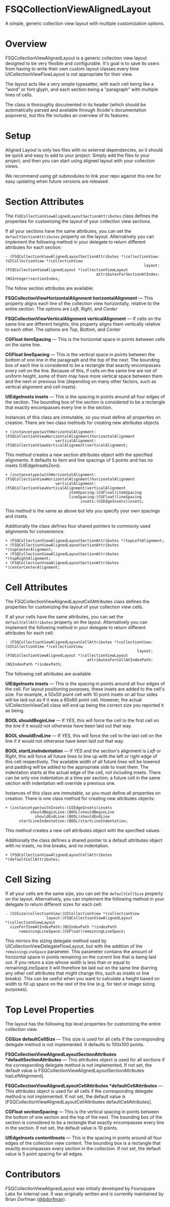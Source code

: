 FSQCollectionViewAlignedLayout
==============================

A simple, generic collection view layout with multiple customization options.

Overview
========

FSQCollectionViewAlignedLayout is a generic collection view layout designed to be very flexible and configurable. It's goal is to save its users from having to write their own custom layout classes every time UICollectionViewFlowLayout is not appropriate for their view.

The layout acts like a very simple typesetter, with each cell being like a "word" or font glyph, and each section being a "paragraph" with multiple lines of cells.


The class is thoroughly documented in its header (which should be automatically parsed and available through Xcode's documentation popovers), but this file includes an overview of its features.

Setup
=====
Aligned Layout is only two files with no external dependencies, so it should be quick and easy to add to your project. Simply add the files to your project, and then you can start using aligned layout with your collection views.

We recommend using git submodules to link your repo against this one for easy updating when future versions are released.

Section Attributes
==================
The `FSQCollectionViewAlignedLayoutSectionAttributes` class defines the properties for customizing the layout of your collection view sections. 

If all your sections have the same attributes, you can set the `defaultSectionAttributes` property on the layout. Alternatively you can implement the following method in your delegate to return different attributes for each section:
```objc
- (FSQCollectionViewAlignedLayoutSectionAttributes *)collectionView:(UICollectionView *)collectionView
                                                             layout:(FSQCollectionViewAlignedLayout *)collectionViewLayout
                                        attributesForSectionAtIndex:(NSInteger)sectionIndex;
```

The follow section attributes are available:

**FSQCollectionViewHorizontalAlignment horizontalAlignment** — This property aligns each line of the collection view horizontally, relative to the entire section. The options are *Left*, *Right*, and *Center*

**FSQCollectionViewVerticalAlignment verticalAlignment** — If cells on the same line are different heights, this property aligns them vertically relative to each other. The options are *Top*, *Bottom*, and *Center*

**CGFloat itemSpacing** — This is the horizontal space in points between cells on the same line.

**CGFloat lineSpacing** — This is the vertical space in points between the bottom of one line in the paragraph and the top of the next. The bounding box of each line is considered to be a rectangle that exactly encompasses every cell on the line. Because of this, if cells on the same line are not of uniform height, some of them may have more vertical space between them and the next or previous line (depending on many other factors, such as vertical alignment and cell insets).

**UIEdgeInsets insets** — This is the spacing in points around all four edges of the section. The bounding box of the section is considered to be a rectangle that exactly encompasses every line in the section.


Instances of this class are immutable, so you must define all properties on creation. There are two class methods for creating new attributes objects

```objc
+ (instancetype)withHorizontalAlignment:(FSQCollectionViewHorizontalAlignment)horizontalAlignment
                      verticalAlignment:(FSQCollectionViewVerticalAlignment)verticalAlignment;
```

This method creates a new section attributes object with the specified alignments. It defaults to item and line spacings of 5 points and has no insets (UIEdgeInsetsZero).

```objc
+ (instancetype)withHorizontalAlignment:(FSQCollectionViewHorizontalAlignment)horizontalAlignment
                      verticalAlignment:(FSQCollectionViewVerticalAlignment)verticalAlignment
                            itemSpacing:(CGFloat)itemSpacing
                            lineSpacing:(CGFloat)lineSpacing
                                 insets:(UIEdgeInsets)insets;
```

This method is the same as above but lets you specify your own spacings and insets.


Additionally the class defines four shared pointers to commonly used alignments for convenience.
```objc
+ (FSQCollectionViewAlignedLayoutSectionAttributes *)topLeftAlignment;
+ (FSQCollectionViewAlignedLayoutSectionAttributes *)topCenterAlignment;
+ (FSQCollectionViewAlignedLayoutSectionAttributes *)topRightAlignment;
+ (FSQCollectionViewAlignedLayoutSectionAttributes *)centerCenterAlignment;
```

Cell Attributes
===============
The FSQCollectionViewAlignedLayoutCellAttributes class defines the properties for customizing the layout of your collection view cells. 

If all your cells have the same attributes, you can set the `defaultCellAttributes` property on the layout. Alternatively you can implement the following method in your delegate to return different attributes for each cell:
```objc
- (FSQCollectionViewAlignedLayoutCellAttributes *)collectionView:(UICollectionView *)collectionView
                                                          layout:(FSQCollectionViewAlignedLayout *)collectionViewLayout
                                    attributesForCellAtIndexPath:(NSIndexPath *)indexPath;
```

The following cell attributes are available


**UIEdgeInsets insets** — This is the spacing in points around all four edges of the cell. For layout positioning purposes, these insets are added to the cell's size. For example, a 50x50 point cell with 10 point insets on all four sides will be laid out as if it was a 60x60 point cell. However, the actual UICollectionViewCell class will end up being the correct size you reported it as being.

**BOOL shouldBeginLine** — If *YES*, this will force the cell to the first cell on the line if it would not otherwise have been laid out that way.

**BOOL shouldEndLine** — If *YES*, this will force the cell to the last cell on the line if it would not otherwise have been laid out that way.

**BOOL startLineIndentation** — If *YES* and the section's alignment is *Left* or *Right*, this will force all future lines to line up with the left or right edge of this cell respectively. The available width of all future lines will be lowered and padding will be added to the appropriate side to inset them. The indentation starts at the actual edge of the cell, not including insets. There can be only one indentation at a time per section; a future cell in the same section with indentation will override a previous one.

Instances of this class are immutable, so you must define all properties on creation. There is one class method for creating new attributes objects:

```objc
+ (instancetype)withInsets:(UIEdgeInsets)insets
           shouldBeginLine:(BOOL)shouldBeginLine
             shouldEndLine:(BOOL)shouldEndLine
      startLineIndentation:(BOOL)startLineIndentation;
```

This method creates a new cell attributes object with the specified values.

Additionally the class defines a shared pointer to a default attributes object with no insets, no line breaks, and no indentation.

```objc
+ (FSQCollectionViewAlignedLayoutCellAttributes *)defaultCellAttributes;
```

Cell Sizing
===========

If all your cells are the same size, you can set the `defaultCellSize` property on the layout. Alternatively, you can implement the following method in your delegate to return different sizes for each cell:
```objc
- (CGSize)collectionView:(UICollectionView *)collectionView
                  layout:(FSQCollectionViewAlignedLayout *)collectionViewLayout
  sizeForItemAtIndexPath:(NSIndexPath *)indexPath
      remainingLineSpace:(CGFloat)remainingLineSpace;
```

This mirrors the sizing delegate method used by UICollectionViewDelegateFlowLayout, but with the addition of the `remainingLineSpace` parameter. This parameter contains the amount of horizontal space in points remaining on the current line that is being laid out. If you return a size whose width is less than or equal to remainingLineSpace it will therefore be laid out on the same line (barring any other cell attributes that might change this, such as insets or line breaks). This can be useful when you want to calculate a height based on width to fill up space on the rest of the line (e.g. for text or image sizing purposes).

Top Level Properties
====================

The layout has the following top level properties for customizing the entire collection view.

**CGSize defaultCellSize** — This size is used for all cells if the corresponding delegate method is not implemented. It defaults to 100x100 points.

**FSQCollectionViewAlignedLayoutSectionAttributes \*defaultSectionAttributes** — This attributes object is used for all sections if the corresponding delegate method is not implemented. If not set, the default value is FSQCollectionViewAlignedLayoutSectionAttributes topLeftAlignment].

**FSQCollectionViewAlignedLayoutCellAttributes \*defaultCellAttributes** — This attributes object is used for all cells if the corresponding delegate method is not implemented. If not set, the default value is [FSQCollectionViewAlignedLayoutCellAttributes defaultCellAttributes].

**CGFloat sectionSpacing** — This is the vertical spacing in points between the bottom of one section and the top of the next. The bounding box of the section is considered to be a rectangle that exactly encompasses every line in the section. If not set, the default value is 10 points.

**UIEdgeInsets contentInsets** — This is the spacing in points around all four edges of the collection view content. The bounding box is a rectangle that exactly encompasses every section in the collection. If not set, the default value is 5 point spacing for all edges.


Contributors
============
FSQCollectionViewAlignedLayout was initially developed by Foursquare Labs for internal use. It was originally written and is currently maintained by Brian Dorfman ([@bdorfman](https://twitter.com/bdorfman)).
